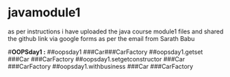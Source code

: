 # javamodule1
as per instructions i have uploaded the java course module1 files and shared the github link via google forms as per the email from Sarath Babu

#**OOPSday1 :**
      ##oopsday1
          ###Car###CarFactory 
        ##oopsday1.getset
           ###Car
           ###CarFactory
       ##oopsday1.setgetconstructor
           ###Car
           ###CarFactory
       ##oopsday1.withbusiness
           ###Car
           ###CarFactory
       
 
       
